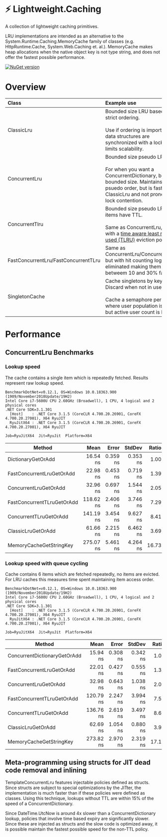 # ⚡ Lightweight.Caching

A collection of lightweight caching primitives.

LRU implementations are intended as an alternative to the System.Runtime.Caching.MemoryCache family of classes (e.g. HttpRuntime.Cache, System.Web.Caching et. al.). MemoryCache makes heap allocations when the native object key is not type string, and does not offer the fastest possible performance.

[![NuGet version](https://badge.fury.io/nu/Lightweight.Caching.svg)](https://badge.fury.io/nu/Lightweight.Caching)

# Overview

| Class |  Example use |
|:-------|:---------|
| ClassicLru       | Bounded size LRU based with strict ordering.<br><br>Use if ordering is important, but data structures are synchronized with a lock which limits scalability. |
| ConcurrentLru       |  Bounded size pseudo LRU.<br><br>For when you   want a ConcurrentDictionary, but with bounded size. Maintains psuedo order, but is faster than ClassicLru and not prone to lock contention. |
| ConcurrentTlru        | Bounded size pseudo LRU, items have TTL.<br><br>Same as ConcurrentLru, but with a [time aware least recently used (TLRU)](https://en.wikipedia.org/wiki/Cache_replacement_policies#Time_aware_least_recently_used_(TLRU)) eviction policy. |
| FastConcurrentLru/FastConcurrentTLru      | Same as ConcurrentLru/ConcurrentTLru, but with hit counting logic eliminated making them betweem 10 and 30% faster.   |
| SingletonCache      | Cache singletons by key. Discard when not in use. <br><br> Cache a semaphore per user, where user population is large, but active user count is low.   |

# Performance

## ConcurrentLru Benchmarks

### Lookup speed

The cache contains a single item which is repeatedly fetched. Results represent raw lookup speed.

~~~
BenchmarkDotNet=v0.12.1, OS=Windows 10.0.18363.900 (1909/November2018Update/19H2)
Intel Core i7-5600U CPU 2.60GHz (Broadwell), 1 CPU, 4 logical and 2 physical cores
.NET Core SDK=3.1.301
  [Host]    : .NET Core 3.1.5 (CoreCLR 4.700.20.26901, CoreFX 4.700.20.27001), X64 RyuJIT
  RyuJitX64 : .NET Core 3.1.5 (CoreCLR 4.700.20.26901, CoreFX 4.700.20.27001), X64 RyuJIT

Job=RyuJitX64  Jit=RyuJit  Platform=X64
~~~

|                     Method |      Mean |    Error |   StdDev | Ratio |  Gen 0 | Allocated |
|--------------------------- |----------:|---------:|---------:|------:|-------:|----------:|
|         DictionaryGetOrAdd |  16.54 ns | 0.359 ns | 0.353 ns |  1.00 |      - |         - |
|  FastConcurrentLruGetOrAdd |  22.98 ns | 0.453 ns | 0.719 ns |  1.39 |      - |         - |
|      ConcurrentLruGetOrAdd |  32.96 ns | 0.697 ns | 1.544 ns |  2.05 |      - |         - |
| FastConcurrentTLruGetOrAdd | 118.62 ns | 2.406 ns | 3.746 ns |  7.29 |      - |         - |
|     ConcurrentTLruGetOrAdd | 141.19 ns | 3.454 ns | 9.627 ns |  8.41 |      - |         - |
|         ClassicLruGetOrAdd |  61.66 ns | 2.215 ns | 6.462 ns |  3.69 |      - |         - |
|    MemoryCacheGetStringKey | 275.07 ns | 5.461 ns | 4.264 ns | 16.73 | 0.0153 |      32 B |

### Lookup speed with queue cycling

Cache contains 6 items which are fetched repeatedly, no items are evicted. For LRU caches this measures time spent maintaining item access order.

~~~
BenchmarkDotNet=v0.12.1, OS=Windows 10.0.18363.900 (1909/November2018Update/19H2)
Intel Core i7-5600U CPU 2.60GHz (Broadwell), 1 CPU, 4 logical and 2 physical cores
.NET Core SDK=3.1.301
  [Host]    : .NET Core 3.1.5 (CoreCLR 4.700.20.26901, CoreFX 4.700.20.27001), X64 RyuJIT
  RyuJitX64 : .NET Core 3.1.5 (CoreCLR 4.700.20.26901, CoreFX 4.700.20.27001), X64 RyuJIT

Job=RyuJitX64  Jit=RyuJit  Platform=X64
~~~

|                       Method |      Mean |    Error |   StdDev | Ratio |  Gen 0 | Allocated |
|----------------------------- |----------:|---------:|---------:|------:|-------:|----------:|
| ConcurrentDictionaryGetOrAdd |  15.94 ns | 0.308 ns | 0.342 ns |  1.00 |      - |         - |
|    FastConcurrentLruGetOrAdd |  22.01 ns | 0.427 ns | 0.555 ns |  1.39 |      - |         - |
|        ConcurrentLruGetOrAdd |  32.98 ns | 0.643 ns | 1.038 ns |  2.06 |      - |         - |
|   FastConcurrentTLruGetOrAdd | 120.79 ns | 2.247 ns | 3.994 ns |  7.59 |      - |         - |
|       ConcurrentTLruGetOrAdd | 136.76 ns | 2.619 ns | 3.497 ns |  8.60 |      - |         - |
|           ClassicLruGetOrAdd |  62.69 ns | 1.054 ns | 0.880 ns |  3.93 |      - |         - |
|      MemoryCacheGetStringKey | 273.82 ns | 2.970 ns | 2.319 ns | 17.14 | 0.0153 |      32 B |

## Meta-programming using structs for JIT dead code removal and inlining

TemplateConcurrentLru features injectable policies defined as structs. Since structs are subject to special optimizations by the JITter, the implementation is much faster than if these policies were defined as classes. Using this technique, lookups without TTL are within 15% of the speed of a ConcurrentDictionary.

Since DateTime.UtcNow is around 4x slower than a ConcurrentDictionary lookup, policies that involve time based expiry are significantly slower. Since these are injected as structs and the slow code is optimized away, it is possible maintain the fastest possible speed for the non-TTL policy.
